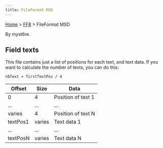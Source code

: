 ```yaml
---
title: FileFormat MSD
---
```


[Home](../Main%20Page.md.md) > [FF8](../FF8.md) > FileFormat MSD

By myst6re.

## Field texts

This file contains just a list of positions for each text, and text
data. If you want to calculate the number of texts, you can do this:

    nbText = firstTextPos / 4

| Offset   | Size   | Data               |
|----------|--------|--------------------|
| 0        | 4      | Position of text 1 |
| ...      | ...    | ...                |
| varies   | 4      | Position of text N |
| textPos1 | varies | Text data 1        |
| ...      | ...    | ...                |
| textPosN | varies | Text data N        |
